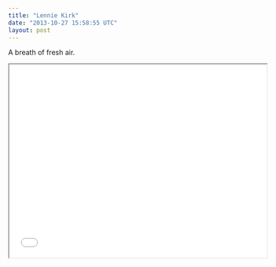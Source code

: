 ```yaml
---
title: "Lennie Kirk"
date: "2013-10-27 15:58:55 UTC"
layout: post
---
```


<p>A breath of fresh air. </p>
<p><iframe height="393" src="//player.vimeo.com/video/77815220" width="524"></iframe></p>
